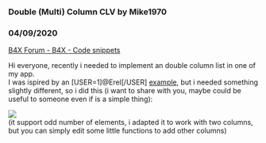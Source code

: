 ###  Double (Multi) Column CLV by Mike1970
### 04/09/2020
[B4X Forum - B4X - Code snippets](https://www.b4x.com/android/forum/threads/116070/)

Hi everyone, recently i needed to implement an double column list in one of my app.  
I was ispired by an [USER=1]@Erel[/USER] [example](https://www.b4x.com/android/forum/threads/xcustomlistview-with-four-columns-of-imageviews-and-many-rows.101431/#post-636920), but i needed something slightly different, so i did this (i want to share with you, maybe could be useful to someone even if is a simple thing):  
  
![](https://www.b4x.com/android/forum/attachments/91476)  
(it support odd number of elements, i adapted it to work with two columns, but you can simply edit some little functions to add other columns)